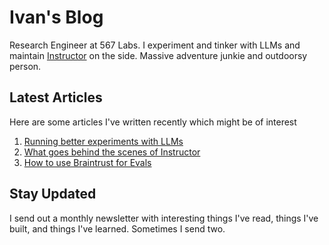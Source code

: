 # Ivan's Blog

Research Engineer at 567 Labs. I experiment and tinker with LLMs and maintain [Instructor](https://github.com/instructor-ai/instructor) on the side. Massive adventure junkie and outdoorsy person.

## Latest Articles

Here are some articles I've written recently which might be of interest

1. [Running better experiments with LLMs](./blog/posts/running-better-experiments.md)
2. [What goes behind the scenes of Instructor](./blog/posts/how-does-instructor-work.md)
3. [How to use Braintrust for Evals](./blog/posts/braintrust-from-scratch.md)

## Stay Updated

I send out a monthly newsletter with interesting things I've read, things I've built, and things I've learned. Sometimes I send two.

<script async data-uid="b184c2f91e" src="https://ivan-leo.kit.com/b184c2f91e/index.js"></script>
